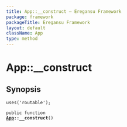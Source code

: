 ```yaml
---
title: App::__construct — Eregansu Framework
package: framework
packageTitle: Eregansu Framework
layout: default
className: App
type: method
---
```


# App::__construct

## Synopsis

<code>uses('routable');</code>

<code>public function <b><a href="App">App</a>::__construct</b>()</code>

